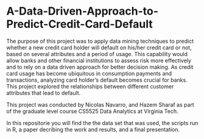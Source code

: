 # A-Data-Driven-Approach-to-Predict-Credit-Card-Default

The purpose of this project was to apply data mining techniques to predict whether a new credit card holder will default on his/her credit card or not, based on several attributes and a period of usage. 
This capability would allow banks and other financial institutions to assess risk more effectively and to rely on a data driven approach for better decision making. 
As credit card usage has become ubiquitous in consumption payments and transactions, analyzing card holder’s default becomes crucial for banks.
This project explored the relationships between different customer attributes that lead to default.

This project was conducted by Nicolas Navarro, and Hazem Sharaf as part of the graduate level course CS5525 Data Analytics at Virginia Tech.

In this repositorie you will find the the data set that was used, the scripts run in R, a paper decribing the work and results, and a final presentation.


